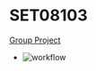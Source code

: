 # SET08103  
<u>Group Project</u>  

* ![workflow](https://github.com/Benbhoy1888/SET08103/actions/workflows/main.yml/badge.svg?style=flat-square)  